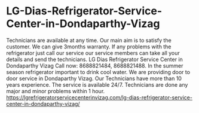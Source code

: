 # LG-Dias-Refrigerator-Service-Center-in-Dondaparthy-Vizag
Technicians are available at any time. Our main aim is to satisfy the customer. We can give 3months warranty. If any problems with the refrigerator just call our service our service members can take all your details and send the technicians. LG Dias Refrigerator Service Center in Dondaparthy Vizag Call now: 8688821484, 8688821488. In the summer season refrigerator important to drink cool water. We are providing door to door service in Dondaparthy Vizag.  Our Technicians have more than 10 years experience. The service is available 24/7. Technicians are done any major and minor problems within 1 hour. https://lgrefrigeratorservicecenterinvizag.com/lg-dias-refrigerator-service-center-in-dondaparthy-vizag/
